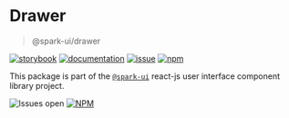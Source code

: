 # Drawer
> @spark-ui/drawer

[![storybook](https://img.shields.io/badge/storybook-black?logo=storybook)](https://sparkui.vercel.app/?path=/docs/components-drawer--docs)
[![documentation](https://img.shields.io/badge/documentation-black?logo=googledocs)](https://sparkui-adv.vercel.app/docs/components/drawer)
[![issue](https://img.shields.io/badge/report%20a%20bug-black?logo=openbugbounty&logoColor=red)](https://github.com/adevinta/spark/issues/new?&projects=4&template=bug-report.yml&assignees=&labels=component,drawer)
[![npm](https://img.shields.io/npm/dt/%40spark-ui/drawer?logo=npm&labelColor=black)](https://www.npmjs.com/package/@spark-ui/drawer)



This package is part of the [`@spark-ui`](https://github.com/adevinta/spark) react-js user interface component library project.

![Issues open](https://img.shields.io/github/issues-search/adevinta/spark?query=is%3Aopen%20label%3Acomponent%20label%3Adrawer&logo=openbugbounty&logoColor=red&label=issues%20open&color=red&link=https%3A%2F%2Fgithub.com%2Fadevinta%2Fspark%2Fissues%3Fq%3Dis%253Aopen%2Blabel%253Acomponent%2Blabel%253Adrawer)
[![NPM](https://img.shields.io/npm/l/%40spark-ui%2Fdrawer)](https://github.com/adevinta/spark/blob/main/packages/components/drawer/LICENSE.md)
